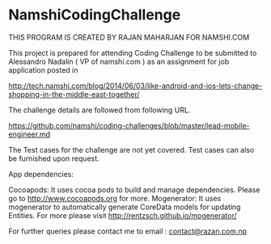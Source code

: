 NamshiCodingChallenge
=====================

THIS PROGRAM IS CREATED BY RAJAN MAHARJAN FOR NAMSHI.COM

This project is prepared for attending Coding Challenge to be submitted to 
Alessandro Nadalin ( VP of namshi.com ) as an assignment for job application posted in

http://tech.namshi.com/blog/2014/06/03/like-android-and-ios-lets-change-shopping-in-the-middle-east-together/

The challenge details are followed from following URL.

https://github.com/namshi/coding-challenges/blob/master/lead-mobile-engineer.md

The Test cases for the challenge are not yet covered. Test cases can also be furnished upon request.

App dependencies:

Cocoapods: It uses cocoa pods to build and manage dependencies. Please go to http://www.cocoapods.org for more.
Mogenerator: It uses mogenerator to automatically generate CoreData models for updating Entities. For more please visit 
            http://rentzsch.github.io/mogenerator/
            
            
For further queries please contact me to email : contact@razan.com.np
